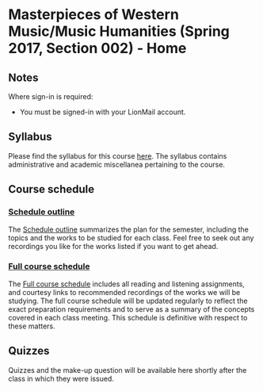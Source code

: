 # Masterpieces of Western Music/Music Humanities (Spring 2017, Section 002) - Home

## Notes

Where sign-in is required:

- You must be signed-in with your LionMail account.

## Syllabus

Please find the syllabus for this course [here](hum_syllabus.md). The syllabus contains administrative and academic miscellanea pertaining to the course.

## Course schedule

### [Schedule outline](https://docs.google.com/document/d/13NnJ9FUczxDJPFK0qF2Hwpm-7BouJxr8wDGwqIxgnc4/pub)

The [Schedule outline](https://docs.google.com/document/d/13NnJ9FUczxDJPFK0qF2Hwpm-7BouJxr8wDGwqIxgnc4/pub) summarizes the plan for the semester, including the topics and the works to be studied for each class. Feel free to seek out any recordings you like for the works listed if you want to get ahead.

### [Full course schedule](https://docs.google.com/document/d/15cjrACmZeAe51HgzcpIClHJbnf9bX4Eoc06b7jnE2gU/pub)

The [Full course schedule](https://docs.google.com/document/d/15cjrACmZeAe51HgzcpIClHJbnf9bX4Eoc06b7jnE2gU/pub) includes all reading and listening assignments, and courtesy links to recommended recordings of the works we will be studying. The full course schedule will be updated regularly to reflect the exact preparation requirements and to serve as a summary of the concepts covered in each class meeting. This schedule is definitive with respect to these matters.

## Quizzes

Quizzes and the make-up question will be available here shortly after the class in which they were issued.

